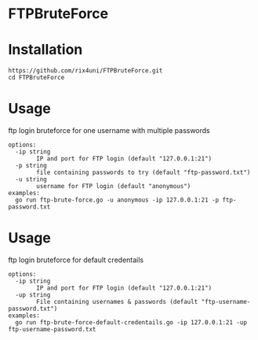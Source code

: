# FTPBruteForce


# Installation

```
https://github.com/rix4uni/FTPBruteForce.git
cd FTPBruteForce
```

# Usage
ftp login bruteforce for one username with multiple passwords
```
options:
  -ip string
        IP and port for FTP login (default "127.0.0.1:21")
  -p string
        file containing passwords to try (default "ftp-password.txt")
  -u string
        username for FTP login (default "anonymous")
examples:
  go run ftp-brute-force.go -u anonymous -ip 127.0.0.1:21 -p ftp-password.txt
```

# Usage
ftp login bruteforce for default credentails
```
options:
  -ip string
        IP and port for FTP login (default "127.0.0.1:21")
  -up string
        File containing usernames & passwords (default "ftp-username-password.txt")
examples:
  go run ftp-brute-force-default-credentails.go -ip 127.0.0.1:21 -up ftp-username-password.txt
```
